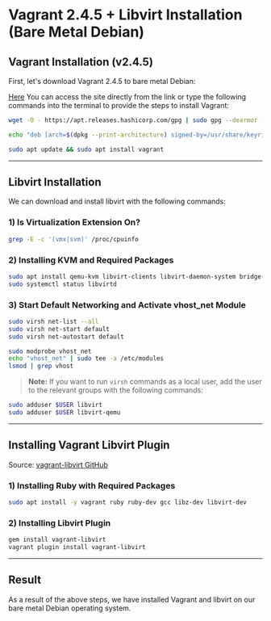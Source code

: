# Vagrant 2.4.5 + Libvirt Installation (Bare Metal Debian)

## Vagrant Installation (v2.4.5)

First, let's download Vagrant 2.4.5 to bare metal Debian:

[Here](https://developer.hashicorp.com/vagrant/install) You can access the site directly from the link or type the following commands into the terminal to provide the steps to install Vagrant:

```bash
wget -O - https://apt.releases.hashicorp.com/gpg | sudo gpg --dearmor -o /usr/share/keyrings/hashicorp-archive-keyring.gpg

echo "deb [arch=$(dpkg --print-architecture) signed-by=/usr/share/keyrings/hashicorp-archive-keyring.gpg] https://apt.releases.hashicorp.com $(lsb_release -cs) main" | sudo tee /etc/apt/sources.list.d/hashicorp.list

sudo apt update && sudo apt install vagrant
```

---

## Libvirt Installation

We can download and install libvirt with the following commands:

### 1) Is Virtualization Extension On?

```bash
grep -E -c '(vmx|svm)' /proc/cpuinfo
```

### 2) Installing KVM and Required Packages

```bash
sudo apt install qemu-kvm libvirt-clients libvirt-daemon-system bridge-utils virtinst libvirt-daemon virt-manager -y
sudo systemctl status libvirtd
```

### 3) Start Default Networking and Activate vhost_net Module

```bash
sudo virsh net-list --all
sudo virsh net-start default
sudo virsh net-autostart default

sudo modprobe vhost_net
echo "vhost_net" | sudo tee -a /etc/modules
lsmod | grep vhost
```

> **Note:** If you want to run `virsh` commands as a local user, add the user to the relevant groups with the following commands:

```bash
sudo adduser $USER libvirt
sudo adduser $USER libvirt-qemu
```

---

## Installing Vagrant Libvirt Plugin

Source: [vagrant-libvirt GitHub](https://github.com/vagrant-libvirt/vagrant-libvirt/pkgs/rubygems/vagrant-libvirt/125854293)

### 1) Installing Ruby with Required Packages

```bash
sudo apt install -y vagrant ruby ​​ruby-dev gcc libz-dev libvirt-dev
```

### 2) Installing Libvirt Plugin

```bash
gem install vagrant-libvirt
vagrant plugin install vagrant-libvirt
```

---

## Result

As a result of the above steps, we have installed Vagrant and libvirt on our bare metal Debian operating system.
